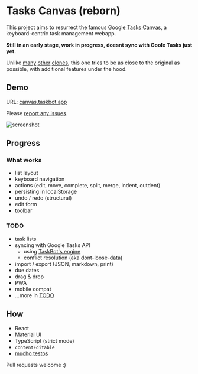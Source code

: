 # Tasks Canvas (reborn)

This project aims to resurrect the famous
[Google Tasks Canvas](https://www.reddit.com/r/productivity/comments/arihi9/google_tasks_canvas_shutting_down/),
a keyboard-centric task management webapp.

**Still in an early stage, work in progress, doesnt sync with Goole Tasks just yet.**

Unlike [many](https://www.gtaskd.com/)
[other](https://chrome.google.com/webstore/detail/full-screen-for-google-ta/ndbaejgcaecffnhlmdghchfehkflgfkj?hl=en)
[clones](https://tasksboard.app/),
this one tries to be as close to the original as possible, with additional features under the hood.

## Demo

URL: [canvas.taskbot.app](https://canvas.taskbot.app)

Please [report any issues](https://github.com/TaskSync/tasks-canvas-reborn/issues/new).

![screenshot](https://tasksync.github.io/tasks-canvas-reborn/screenshot.png)

## Progress

### What works

- list layout
- keyboard navigation
- actions (edit, move, complete, split, merge, indent, outdent)
- persisting in localStorage
- undo / redo (structural)
- edit form
- toolbar

### TODO

- task lists
- syncing with Google Tasks API
  - using [TaskBot's engine](https://github.com/TaskSync/TaskBot.app)
  - conflict resolution (aka dont-loose-data)
- import / export (JSON, markdown, print)
- due dates
- drag & drop
- PWA
- mobile compat
- ...more in [TODO](TODO)

## How

- React
- Material UI
- TypeScript (strict mode)
- `contentEditable`
- [mucho testos](src/tasklist/actions.test.ts)

Pull requests welcome :)
